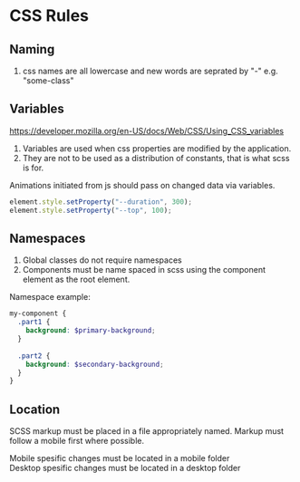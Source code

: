 # CSS Rules

## Naming
1. css names are all lowercase and new words are seprated by "-" e.g. "some-class"

## Variables
https://developer.mozilla.org/en-US/docs/Web/CSS/Using_CSS_variables

1. Variables are used when css properties are modified by the application.
1. They are not to be used as a distribution of constants, that is what scss is for.

Animations initiated from js should pass on changed data via variables.

```js
element.style.setProperty("--duration", 300);
element.style.setProperty("--top", 100);
```

## Namespaces
1. Global classes do not require namespaces
1. Components must be name spaced in scss using the component element as the root element.

Namespace example:
```scss
my-component {
  .part1 {
    background: $primary-background;
  }
  
  .part2 {
    background: $secondary-background;
  }
}
```

## Location
SCSS markup must be placed in a file appropriately named.
Markup must follow a mobile first where possible.

Mobile spesific changes must be located in a mobile folder   
Desktop spesific changes must be located in a desktop folder
